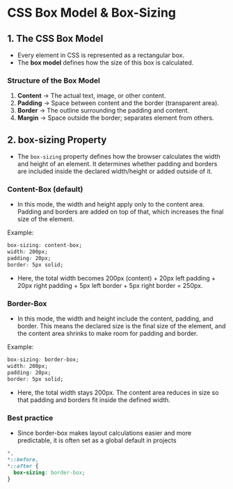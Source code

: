 # CSS Box Model & Box-Sizing

## 1. The CSS Box Model
- Every element in CSS is represented as a rectangular box.  
- The **box model** defines how the size of this box is calculated.

### Structure of the Box Model
1. **Content** → The actual text, image, or other content.
2. **Padding** → Space between content and the border (transparent area).
3. **Border** → The outline surrounding the padding and content.
4. **Margin** → Space outside the border; separates element from others.

## 2. box-sizing Property
- The `box-sizing` property defines how the browser calculates the width and height of an element. It determines whether padding and borders are included inside the declared width/height or added outside of it.

### Content-Box (default)
- In this mode, the width and height apply only to the content area. Padding and borders are added on top of that, which increases the final size of the element.

Example:
```css
box-sizing: content-box;
width: 200px;
padding: 20px;
border: 5px solid;
```
- Here, the total width becomes 200px (content) + 20px left padding + 20px right padding + 5px left border + 5px right border = 250px.

### Border-Box
- In this mode, the width and height include the content, padding, and border. This means the declared size is the final size of the element, and the content area shrinks to make room for padding and border.

Example:
```css
box-sizing: border-box;
width: 200px;
padding: 20px;
border: 5px solid;
```
- Here, the total width stays 200px. The content area reduces in size so that padding and borders fit inside the defined width.

### Best practice
- Since border-box makes layout calculations easier and more predictable, it is often set as a global default in projects
```css
*,
*::before,
*::after {
  box-sizing: border-box;
}
```
